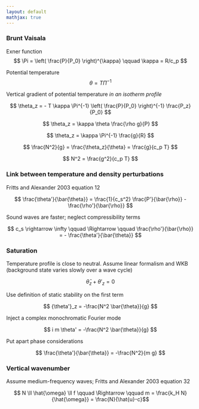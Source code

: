 ```yaml
---
layout: default
mathjax: true
---
```


### Brunt Vaisala

Exner function 
$$ \Pi  = \left( \frac{P}{P_0} \right)^{\kappa} \qquad \kappa = R/c_p $$

Potential temperature 
$$ \theta = T \Pi^{-1} $$

Vertical gradient of potential temperature *in an isotherm profile*

$$ \theta_z = - T \kappa \Pi^{-1}  \left( \frac{P}{P_0} \right)^{-1} \frac{P_z}{P_0} $$

$$ \theta_z = \kappa \theta \frac{\rho g}{P} $$

$$ \theta_z = \kappa \Pi^{-1} \frac{g}{R} $$

$$ \frac{N^2}{g} = \frac{\theta_z}{\theta} = \frac{g}{c_p T} $$

$$ N^2 = \frac{g^2}{c_p T} $$

### Link between temperature and density perturbations

Fritts and Alexander 2003 equation 12

$$ \frac{\theta'}{\bar{\theta}} = \frac{1}{c_s^2} \frac{P'}{\bar{\rho}} - \frac{\rho'}{\bar{\rho}} $$

Sound waves are faster; neglect compressibility terms

$$ c_s \rightarrow \infty \qquad \Rightarrow \qquad \frac{\rho'}{\bar{\rho}} = - \frac{\theta'}{\bar{\theta}} $$

### Saturation

Temperature profile is close to neutral. Assume linear formalism and WKB (background state varies slowly over a wave cycle)

$$ \bar{\theta}_z + {\theta'}_z = 0$$ 

Use definition of static stability on the first term

$$ {\theta'}_z = -\frac{N^2 \bar{\theta}}{g} $$

Inject a complex monochromatic Fourier mode

$$ i m \theta' = -\frac{N^2 \bar{\theta}}{g} $$ 

Put apart phase considerations

$$ \frac{\theta'}{\bar{\theta}} = -\frac{N^2}{m g} $$ 

### Vertical wavenumber

Assume medium-frequency waves; Fritts and Alexander 2003 equation 32 

$$ N \ll \hat{\omega} \ll f \qquad \Rightarrow \qquad m = \frac{k_H N}{\hat{\omega}} = \frac{N}{\hat{u}-c}$$



